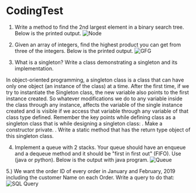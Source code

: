 # CodingTest

1.	Write a method to find the 2nd largest element in a binary search tree. Below is the printed output. 
![Node](https://user-images.githubusercontent.com/61843513/198829701-6e09b13a-c741-4a0c-b0aa-aa6b5ad7c93a.PNG)

2.	Given an array of integers, find the highest product you can get from three of the integers. Below is the printed output.
![GFG](https://user-images.githubusercontent.com/61843513/198829772-23646ee4-c028-4a70-baac-8fb06793059a.PNG)

3.	What is a singleton? Write a class demonstrating a singleton and its implementation.

In object-oriented programming, a singleton class is a class that can have only one object (an instance of the class) at a time. After the first time, if we try to instantiate the Singleton class, the new variable also points to the first instance created. So whatever modifications we do to any variable inside the class through any instance, affects the variable of the single instance created and is visible if we access that variable through any variable of that class type defined. 
Remember the key points while defining class as a singleton class that is while designing a singleton class: 
 .	Make a constructor private.
 .	Write a static method that has the return type object of this singleton class. 

4.	Implement a queue with 2 stacks. Your queue should have an enqueue and a dequeue method and it should be "first in first out" (FIFO). Use (java or python). Below is the output with java program.
![Queue](https://user-images.githubusercontent.com/61843513/198829786-db6f28a7-93bc-4151-8201-8b0750926595.PNG)

5.)	We want the order ID of every order in January and February, 2019 including the customer Name on each Order. Write a  query to do that:
![SQL Query](https://user-images.githubusercontent.com/61843513/198829795-017d9a5d-0ec1-49f1-9c00-9dc649fcb3c7.PNG)
